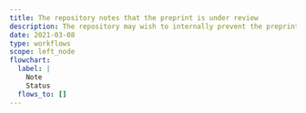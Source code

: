 ```yaml
---
title: The repository notes that the preprint is under review
description: The repository may wish to internally prevent the preprint from being offered elsewhere for review while this review is ongoing.
date: 2021-03-08
type: workflows
scope: left_node
flowchart:
  label: |
    Note
    Status
  flows_to: []
---
```


